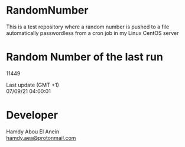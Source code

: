 # RandomNumber    
This is a test repository where a random number is pushed to a file automatically passwordless from a cron job in my Linux CentOS server    
# Random Number of the last run   
11449
      
Last update (GMT +1)    
07/09/21 04:00:01
# Developer    
Hamdy Abou El Anein   
hamdy.aea@protonmail.com
